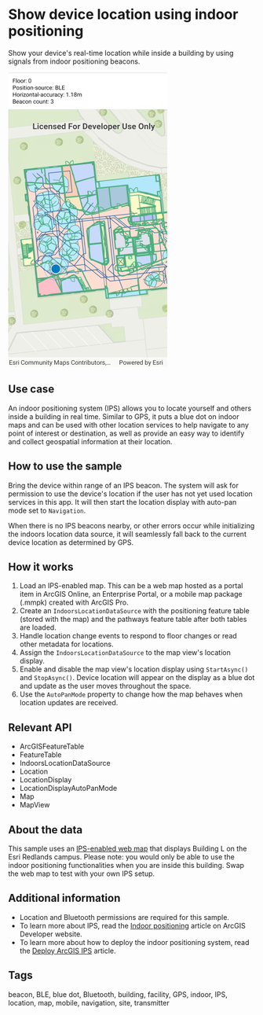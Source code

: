# Show device location using indoor positioning

Show your device's real-time location while inside a building by using signals from indoor positioning beacons.

![Show device location using indoor positioning](IndoorPositioning.jpg)

## Use case

An indoor positioning system (IPS) allows you to locate yourself and others inside a building in real time. Similar to GPS, it puts a blue dot on indoor maps and can be used with other location services to help navigate to any point of interest or destination, as well as provide an easy way to identify and collect geospatial information at their location.

## How to use the sample

Bring the device within range of an IPS beacon. The system will ask for permission to use the device's location if the user has not yet used location services in this app. It will then start the location display with auto-pan mode set to `Navigation`.

When there is no IPS beacons nearby, or other errors occur while initializing the indoors location data source, it will seamlessly fall back to the current device location as determined by GPS.

## How it works

1. Load an IPS-enabled map. This can be a web map hosted as a portal item in ArcGIS Online, an Enterprise Portal, or a mobile map package (.mmpk) created with ArcGIS Pro.
2. Create an `IndoorsLocationDataSource` with the positioning feature table (stored with the map) and the pathways feature table after both tables are loaded.
3. Handle location change events to respond to floor changes or read other metadata for locations.
4. Assign the `IndoorsLocationDataSource` to the map view's location display.
5. Enable and disable the map view's location display using `StartAsync()` and `StopAsync()`. Device location will appear on the display as a blue dot and update as the user moves throughout the space.
6. Use the `AutoPanMode` property to change how the map behaves when location updates are received.

## Relevant API

* ArcGISFeatureTable
* FeatureTable
* IndoorsLocationDataSource
* Location
* LocationDisplay
* LocationDisplayAutoPanMode
* Map
* MapView

## About the data

This sample uses an [IPS-enabled web map](https://www.arcgis.com/home/item.html?id=8fa941613b4b4b2b8a34ad4cdc3e4bba) that displays Building L on the Esri Redlands campus. Please note: you would only be able to use the indoor positioning functionalities when you are inside this building. Swap the web map to test with your own IPS setup.

## Additional information

* Location and Bluetooth permissions are required for this sample.
* To learn more about IPS, read the [Indoor positioning](https://developers.arcgis.com/ios/device-location/indoor-positioning/) article on ArcGIS Developer website.
* To learn more about how to deploy the indoor positioning system, read the [Deploy ArcGIS IPS](https://doc.arcgis.com/en/ips/latest/get-started/introduction-to-the-deployment-of-arcgis-ips.htm) article.

## Tags

beacon, BLE, blue dot, Bluetooth, building, facility, GPS, indoor, IPS, location, map, mobile, navigation, site, transmitter
